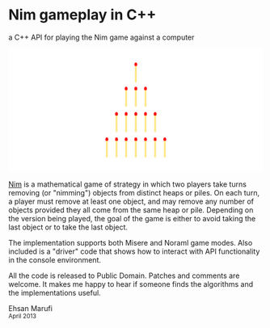 # Nim gameplay in C++
a C++ API for playing the Nim game against a computer

![NIM Game](nim-game.svg)

[Nim](https://en.wikipedia.org/wiki/Nim) is a mathematical game of strategy in which two players take turns removing (or "nimming") objects from distinct heaps or piles. On each turn, a player must remove at least one object, and may remove any number of objects provided they all come from the same heap or pile. Depending on the version being played, the goal of the game is either to avoid taking the last object or to take the last object.

The implementation supports both Misere and Noraml game modes. Also included is a "driver" code that shows how to interact with API functionality in the console environment.


All the code is released to Public Domain. Patches and comments are welcome.
It makes me happy to hear if someone finds the algorithms and the implementations useful.

Ehsan Marufi<br />
<sup>April 2013</sup>
